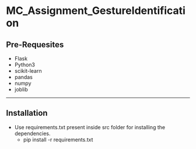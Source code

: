 # MC_Assignment_GestureIdentification

## Pre-Requesites
 - Flask
 - Python3
 - scikit-learn
 - pandas
 - numpy
 - joblib
 
- - - - 

## Installation
 * Use requirements.txt present inside src folder for installing the dependencies.
     * pip install -r requirements.txt
